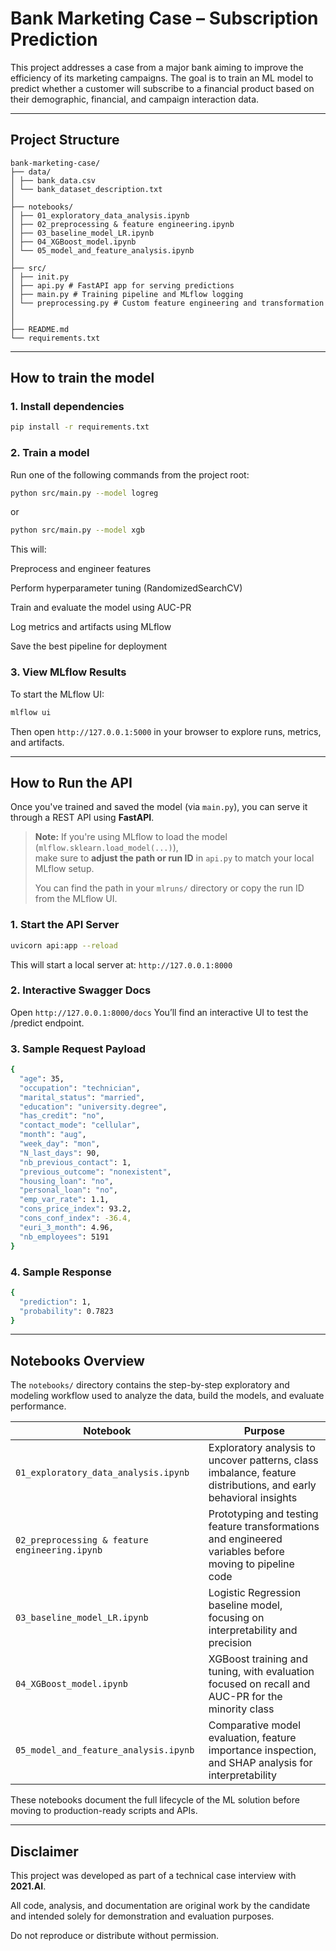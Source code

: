 # Bank Marketing Case – Subscription Prediction

This project addresses a case from a major bank aiming to improve the efficiency of its marketing campaigns. The goal is to train an ML model to predict whether a customer will subscribe to a financial product based on their demographic, financial, and campaign interaction data.

---
## Project Structure
```
bank-marketing-case/
├── data/
│ ├── bank_data.csv
│ └── bank_dataset_description.txt
│
├── notebooks/
│ ├── 01_exploratory_data_analysis.ipynb
│ ├── 02_preprocessing & feature engineering.ipynb
│ ├── 03_baseline_model_LR.ipynb
│ ├── 04_XGBoost_model.ipynb
│ └── 05_model_and_feature_analysis.ipynb
│
├── src/
│ ├── init.py
│ ├── api.py # FastAPI app for serving predictions
│ ├── main.py # Training pipeline and MLflow logging
│ └── preprocessing.py # Custom feature engineering and transformation
│
│
├── README.md
└── requirements.txt
```
---
## How to train the model


### 1. Install dependencies

```bash
pip install -r requirements.txt
```

### 2. Train a model
Run one of the following commands from the project root:
```bash
python src/main.py --model logreg
```
or
```bash
python src/main.py --model xgb
```

This will:

Preprocess and engineer features

Perform hyperparameter tuning (RandomizedSearchCV)

Train and evaluate the model using AUC-PR

Log metrics and artifacts using MLflow

Save the best pipeline for deployment

### 3. View MLflow Results
To start the MLflow UI:

```bash
mlflow ui
```
Then open `http://127.0.0.1:5000` in your browser to explore runs, metrics, and artifacts.

---
## How to Run the API

Once you've trained and saved the model (via `main.py`), you can serve it through a REST API using **FastAPI**.
> **Note:** If you're using MLflow to load the model (`mlflow.sklearn.load_model(...)`),  
> make sure to **adjust the path or run ID** in `api.py` to match your local MLflow setup.
>  
> You can find the path in your `mlruns/` directory or copy the run ID from the MLflow UI.


### 1. Start the API Server

```bash
uvicorn api:app --reload
```
This will start a local server at:
`http://127.0.0.1:8000`

### 2. Interactive Swagger Docs
Open `http://127.0.0.1:8000/docs`
You’ll find an interactive UI to test the /predict endpoint.

### 3. Sample Request Payload
```bash
{
  "age": 35,
  "occupation": "technician",
  "marital_status": "married",
  "education": "university.degree",
  "has_credit": "no",
  "contact_mode": "cellular",
  "month": "aug",
  "week_day": "mon",
  "N_last_days": 90,
  "nb_previous_contact": 1,
  "previous_outcome": "nonexistent",
  "housing_loan": "no",
  "personal_loan": "no",
  "emp_var_rate": 1.1,
  "cons_price_index": 93.2,
  "cons_conf_index": -36.4,
  "euri_3_month": 4.96,
  "nb_employees": 5191
}
```
### 4. Sample Response
```bash
{
  "prediction": 1,
  "probability": 0.7823
}
```
---
## Notebooks Overview

The `notebooks/` directory contains the step-by-step exploratory and modeling workflow used to analyze the data, build the models, and evaluate performance.

| Notebook | Purpose |
|----------|---------|
| `01_exploratory_data_analysis.ipynb` | Exploratory analysis to uncover patterns, class imbalance, feature distributions, and early behavioral insights |
| `02_preprocessing & feature engineering.ipynb` | Prototyping and testing feature transformations and engineered variables before moving to pipeline code |
| `03_baseline_model_LR.ipynb` | Logistic Regression baseline model, focusing on interpretability and precision |
| `04_XGBoost_model.ipynb` | XGBoost training and tuning, with evaluation focused on recall and AUC-PR for the minority class |
| `05_model_and_feature_analysis.ipynb` | Comparative model evaluation, feature importance inspection, and SHAP analysis for interpretability |

These notebooks document the full lifecycle of the ML solution before moving to production-ready scripts and APIs.

---
## Disclaimer

This project was developed as part of a technical case interview with **2021.AI**.

All code, analysis, and documentation are original work by the candidate and intended solely for demonstration and evaluation purposes.

Do not reproduce or distribute without permission.

